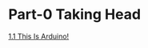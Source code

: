 # Part-0 Taking Head

[1.1 This Is Arduino!](https://book.jinhun.moe/Part-0%20Taking%20Head/00.Here%20we%20are.html)
